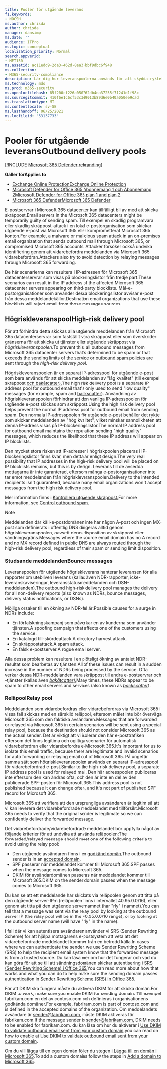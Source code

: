 ```yaml
---
title: Pooler för utgående leverans
f1.keywords:
- NOCSH
ms.author: chrisda
author: chrisda
manager: dansimp
ms.date: ''
audience: ITPro
ms.topic: conceptual
localization_priority: Normal
search.appverid:
- MET150
ms.assetid: ac11edd9-2da3-462d-8ea3-bbf9dbc6f948
ms.collection:
- M365-security-compliance
description: Lär dig hur leveranspoolerna används för att skydda ryktet för e-postservrar i Microsoft 365 datacenter.
ms.technology: mdo
ms.prod: m365-security
ms.openlocfilehash: 85f200cf226a050762db4ea37255f71241d1f98c
ms.sourcegitcommit: 410f6e1c6cf53c3d9013b89d6e0b40a050ee9cad
ms.translationtype: MT
ms.contentlocale: sv-SE
ms.lasthandoff: 06/25/2021
ms.locfileid: "53137733"
---
```

# <a name="outbound-delivery-pools"></a><span data-ttu-id="04049-103">Pooler för utgående leverans</span><span class="sxs-lookup"><span data-stu-id="04049-103">Outbound delivery pools</span></span>

[!INCLUDE [Microsoft 365 Defender rebranding](../includes/microsoft-defender-for-office.md)]

<span data-ttu-id="04049-104">**Gäller för**</span><span class="sxs-lookup"><span data-stu-id="04049-104">**Applies to**</span></span>
- [<span data-ttu-id="04049-105">Exchange Online Protection</span><span class="sxs-lookup"><span data-stu-id="04049-105">Exchange Online Protection</span></span>](exchange-online-protection-overview.md)
- [<span data-ttu-id="04049-106">Microsoft Defender för Office 365 Abonnemang 1 och Abonnemang 2</span><span class="sxs-lookup"><span data-stu-id="04049-106">Microsoft Defender for Office 365 plan 1 and plan 2</span></span>](defender-for-office-365.md)
- [<span data-ttu-id="04049-107">Microsoft 365 Defender</span><span class="sxs-lookup"><span data-stu-id="04049-107">Microsoft 365 Defender</span></span>](../defender/microsoft-365-defender.md)

<span data-ttu-id="04049-108">E-postservrar i Microsoft 365 datacenter kan tillfälligt bli av med att skicka skräppost.</span><span class="sxs-lookup"><span data-stu-id="04049-108">Email servers in the Microsoft 365 datacenters might be temporarily guilty of sending spam.</span></span> <span data-ttu-id="04049-109">Till exempel en skadlig programvara eller skadlig skräppost-attack i en lokal e-postorganisation som skickar utgående e-post via Microsoft 365 eller komprometterat Microsoft 365 konton.</span><span class="sxs-lookup"><span data-stu-id="04049-109">For example, a malware or malicious spam attack in an on-premises email organization that sends outbound mail through Microsoft 365, or compromised Microsoft 365 accounts.</span></span> <span data-ttu-id="04049-110">Attacker försöker också undvika identifiering genom att vidarebefordra meddelanden via Microsoft 365 vidarebefordran.</span><span class="sxs-lookup"><span data-stu-id="04049-110">Attackers also try to avoid detection by relaying messages through Microsoft 365 forwarding.</span></span>

<span data-ttu-id="04049-111">De här scenarierna kan resultera i IP-adressen för Microsoft 365 datacenterservrar som visas på blockeringslistor från tredje part.</span><span class="sxs-lookup"><span data-stu-id="04049-111">These scenarios can result in the IP address of the affected Microsoft 365 datacenter servers appearing on third-party blocklists.</span></span> <span data-ttu-id="04049-112">Mål-e-postorganisationer som använder dessa blockeringslistor avvisar e-post från dessa meddelandekällor.</span><span class="sxs-lookup"><span data-stu-id="04049-112">Destination email organizations that use these blocklists will reject email from those messages sources.</span></span>

## <a name="high-risk-delivery-pool"></a><span data-ttu-id="04049-113">Högriskleveranspool</span><span class="sxs-lookup"><span data-stu-id="04049-113">High-risk delivery pool</span></span>
<span data-ttu-id="04049-114">För att förhindra detta skickas alla utgående meddelanden från Microsoft 365 datacenterservrar som fastställt vara [](/office365/servicedescriptions/exchange-online-service-description/exchange-online-limits#sending-limits-across-office-365-options) skräppost [](configure-the-outbound-spam-policy.md) eller som överskrider gränserna för att skicka ut tjänster eller utgående skräppost via _högriskleveranspoolen._</span><span class="sxs-lookup"><span data-stu-id="04049-114">To prevent this, all outbound messages from Microsoft 365 datacenter servers that's determined to be spam or that exceeds the sending limits of [the service](/office365/servicedescriptions/exchange-online-service-description/exchange-online-limits#sending-limits-across-office-365-options) or [outbound spam policies](configure-the-outbound-spam-policy.md) are sent through the _high-risk delivery pool_.</span></span>

<span data-ttu-id="04049-115">Högriskleveranspoolen är en separat IP-adresspool för utgående e-post som bara används för att skicka meddelanden av "låg kvalitet" (till exempel skräppost [och bakåtcatter).](backscatter-messages-and-eop.md)</span><span class="sxs-lookup"><span data-stu-id="04049-115">The high risk delivery pool is a separate IP address pool for outbound email that's only used to send "low quality" messages (for example, spam and [backscatter](backscatter-messages-and-eop.md)).</span></span> <span data-ttu-id="04049-116">Användning av högriskleveranspoolen förhindrar att den vanliga IP-adresspoolen för utgående e-post skickas som skräppost.</span><span class="sxs-lookup"><span data-stu-id="04049-116">Using the high risk delivery pool helps prevent the normal IP address pool for outbound email from sending spam.</span></span> <span data-ttu-id="04049-117">Den normala IP-adresspoolen för utgående e-post behåller det rykte som skickar meddelanden av "hög kvalitet", vilket minskar sannolikheten att denna IP-adress visas på IP-blockeringslistor.</span><span class="sxs-lookup"><span data-stu-id="04049-117">The normal IP address pool for outbound email maintains the reputation sending "high quality" messages, which reduces the likelihood that these IP address will appear on IP blocklists.</span></span>

<span data-ttu-id="04049-118">Den mycket stora risken att IP-adresser i högriskpoolen placeras i IP-blockeringslistor finns kvar, men detta är enligt design.</span><span class="sxs-lookup"><span data-stu-id="04049-118">The very real possibility that IP addresses in the high-risk delivery pool will be placed on IP blocklists remains, but this is by design.</span></span> <span data-ttu-id="04049-119">Leverans till de avsedda mottagarna är inte garanterad, eftersom många e-postorganisationer inte tar emot meddelanden från högriskleveranspoolen.</span><span class="sxs-lookup"><span data-stu-id="04049-119">Delivery to the intended recipients isn't guaranteed, because many email organizations won't accept messages from the high risk delivery pool.</span></span>

<span data-ttu-id="04049-120">Mer information finns i [Kontrollera utgående skräppost.](outbound-spam-controls.md)</span><span class="sxs-lookup"><span data-stu-id="04049-120">For more information, see [Control outbound spam](outbound-spam-controls.md).</span></span>

> [!NOTE]
> <span data-ttu-id="04049-121">Meddelanden där käll-e-postdomänen inte har någon A-post och ingen MX-post som definierats i offentlig DNS dirigeras alltid genom högriskleveranspoolen, oavsett deras disposition av skräppost eller sändningsgräns.</span><span class="sxs-lookup"><span data-stu-id="04049-121">Messages where the source email domain has no A record and no MX record defined in public DNS are always routed through the high-risk delivery pool, regardless of their spam or sending limit disposition.</span></span>

### <a name="bounce-messages"></a><span data-ttu-id="04049-122">Studsande meddelanden</span><span class="sxs-lookup"><span data-stu-id="04049-122">Bounce messages</span></span>

<span data-ttu-id="04049-123">Leveranspoolen för utgående högriskleverans hanterar leveransen för alla rapporter om utebliven leverans (kallas även NDR-rapporter, icke-leveranskaviseringar, leveransstatusmeddelanden och DSN-meddelanden).</span><span class="sxs-lookup"><span data-stu-id="04049-123">The outbound high-risk delivery pool manages the delivery for all non-delivery reports (also known as NDRs, bounce messages, delivery status notifications, or DSNs).</span></span>

<span data-ttu-id="04049-124">Möjliga orsaker till en ökning av NDR-fel är:</span><span class="sxs-lookup"><span data-stu-id="04049-124">Possible causes for a surge in NDRs include:</span></span>

- <span data-ttu-id="04049-125">En förfalskningskampanj som påverkar en av kunderna som använder tjänsten.</span><span class="sxs-lookup"><span data-stu-id="04049-125">A spoofing campaign that affects one of the customers using the service.</span></span>
- <span data-ttu-id="04049-126">En katalogd till-skördeattack.</span><span class="sxs-lookup"><span data-stu-id="04049-126">A directory harvest attack.</span></span>
- <span data-ttu-id="04049-127">En skräppostattack.</span><span class="sxs-lookup"><span data-stu-id="04049-127">A spam attack.</span></span>
- <span data-ttu-id="04049-128">En falsk e-postserver.</span><span class="sxs-lookup"><span data-stu-id="04049-128">A rogue email server.</span></span>

<span data-ttu-id="04049-129">Alla dessa problem kan resultera i en plötsligt ökning av antalet NDR-resultat som bearbetas av tjänsten.</span><span class="sxs-lookup"><span data-stu-id="04049-129">All of these issues can result in a sudden increase in the number of NDRs being processed by the service.</span></span> <span data-ttu-id="04049-130">Ofta verkar dessa NDR-meddelanden vara skräppost till andra e-postservrar och -tjänster (kallas även _[bakåtcatter).](backscatter-messages-and-eop.md)_</span><span class="sxs-lookup"><span data-stu-id="04049-130">Many times, these NDRs appear to be spam to other email servers and services (also known as _[backscatter](backscatter-messages-and-eop.md)_).</span></span>


### <a name="relay-pool"></a><span data-ttu-id="04049-131">Reläpool</span><span class="sxs-lookup"><span data-stu-id="04049-131">Relay pool</span></span>

<span data-ttu-id="04049-132">Meddelanden som vidarebefordras eller vidarebefordras via Microsoft 365 i vissa fall skickas med en särskild reläpool, eftersom målet inte bör överväga Microsoft 365 som den faktiska avsändaren.</span><span class="sxs-lookup"><span data-stu-id="04049-132">Messages that are forwarded or relayed via Microsoft 365 in certain scenarios will be sent using a special relay pool, because the destination should not consider Microsoft 365 as the actual sender.</span></span> <span data-ttu-id="04049-133">Det är viktigt att vi isolerar den här e-posttrafiken eftersom det finns legitima och ogiltiga scenarier för automatisk vidarebefordran eller vidarebefordra e-Microsoft 365.</span><span class="sxs-lookup"><span data-stu-id="04049-133">It's important for us to isolate this email traffic, because there are legitimate and invalid scenarios for auto forwarding or relaying email out of Microsoft 365.</span></span> <span data-ttu-id="04049-134">På ungefär samma sätt som högriskleveranspoolen används en separat IP-adresspool för vidarebefordrad e-post.</span><span class="sxs-lookup"><span data-stu-id="04049-134">Similar to the high-risk delivery pool, a separate IP address pool is used for relayed mail.</span></span> <span data-ttu-id="04049-135">Den här adresspoolen publiceras inte eftersom den kan ändras ofta, och den är inte en del av den publicerade SPF-posten för Microsoft 365.</span><span class="sxs-lookup"><span data-stu-id="04049-135">This address pool is not published because it can change often, and it's not part of published SPF record for Microsoft 365.</span></span>

<span data-ttu-id="04049-136">Microsoft 365 att verifiera att den ursprungliga avsändaren är legitim så att vi kan leverera det vidarebefordrade meddelandet med tillförsikt.</span><span class="sxs-lookup"><span data-stu-id="04049-136">Microsoft 365 needs to verify that the original sender is legitimate so we can confidently deliver the forwarded message.</span></span>

<span data-ttu-id="04049-137">Det vidarebefordrade/vidarebefordrade meddelandet bör uppfylla något av följande kriterier för att undvika att använda reläpoolen:</span><span class="sxs-lookup"><span data-stu-id="04049-137">The forwarded/relayed message should meet one of the following criteria to avoid using the relay pool:</span></span>

- <span data-ttu-id="04049-138">Den utgående avsändaren finns i en [godkänd domän.](/exchange/mail-flow-best-practices/manage-accepted-domains/manage-accepted-domains)</span><span class="sxs-lookup"><span data-stu-id="04049-138">The outbound sender is in an [accepted domain](/exchange/mail-flow-best-practices/manage-accepted-domains/manage-accepted-domains).</span></span>
- <span data-ttu-id="04049-139">SPF passerar när meddelandet kommer till Microsoft 365.</span><span class="sxs-lookup"><span data-stu-id="04049-139">SPF passes when the message comes to Microsoft 365.</span></span>
- <span data-ttu-id="04049-140">DKIM för avsändardomänen passeras när meddelandet kommer till Microsoft 365.</span><span class="sxs-lookup"><span data-stu-id="04049-140">DKIM on the sender domain passes when the message comes to Microsoft 365.</span></span>
 
<span data-ttu-id="04049-141">Du kan se att ett meddelande har skickats via reläpoolen genom att titta på den utgående server-IP:n (reläpoolen finns i intervallet 40.95.0.0/16), eller genom att titta på den utgående servernamnet (har "rly" i namnet).</span><span class="sxs-lookup"><span data-stu-id="04049-141">You can tell that a message was sent via the relay pool by looking at the outbound server IP (the relay pool will be in the 40.95.0.0/16 range), or by looking at the outbound server name (will have "rly" in the name).</span></span>

<span data-ttu-id="04049-142">I fall där vi kan autentisera avsändaren använder vi SRS (Sender Rewriting Scheme) för att hjälpa mottagarens e-postsystem att veta att det vidarebefordrade meddelandet kommer från en betrodd källa.</span><span class="sxs-lookup"><span data-stu-id="04049-142">In cases where we can authenticate the sender, we use Sender Rewriting Scheme (SRS) to help the recipient email system know that the forwarded message is from a trusted source.</span></span> <span data-ttu-id="04049-143">Du kan läsa mer om hur det fungerar och vad du kan göra för att se till att sändningsdomänen skickar autentisering i [SRS (Sender Rewriting Scheme) i Office 365.](/office365/troubleshoot/antispam/sender-rewriting-scheme)</span><span class="sxs-lookup"><span data-stu-id="04049-143">You can read more about how that works and what you can do to help make sure the sending domain passes authentication in [Sender Rewriting Scheme (SRS) in Office 365](/office365/troubleshoot/antispam/sender-rewriting-scheme).</span></span>

<span data-ttu-id="04049-144">För att DKIM ska fungera måste du aktivera DKIM för att skicka domän.</span><span class="sxs-lookup"><span data-stu-id="04049-144">For DKIM to work, make sure you enable DKIM for sending domain.</span></span> <span data-ttu-id="04049-145">Till exempel fabrikam.com en del av contoso.com och definieras i organisationens godkända domäner.</span><span class="sxs-lookup"><span data-stu-id="04049-145">For example, fabrikam.com is part of contoso.com and is defined in the accepted domains of the organization.</span></span> <span data-ttu-id="04049-146">Om meddelandets avsändare är sender@fabrikam.com, måste DKIM aktiveras för fabrikam.com.</span><span class="sxs-lookup"><span data-stu-id="04049-146">If the message sender is sender@fabrikam.com, DKIM needs to be enabled for fabrikam.com.</span></span> <span data-ttu-id="04049-147">du kan läsa om hur du aktiverar i [Use DKIM to validate outbound email sent from your custom domain](use-dkim-to-validate-outbound-email.md).</span><span class="sxs-lookup"><span data-stu-id="04049-147">you can read on how to enable at [Use DKIM to validate outbound email sent from your custom domain](use-dkim-to-validate-outbound-email.md).</span></span>

<span data-ttu-id="04049-148">Om du vill lägga till en egen domän följer du stegen [i Lägga till en domän i Microsoft 365](../../admin/setup/add-domain.md).</span><span class="sxs-lookup"><span data-stu-id="04049-148">To add a custom domains follow the steps in [Add a domain to Microsoft 365](../../admin/setup/add-domain.md).</span></span>
